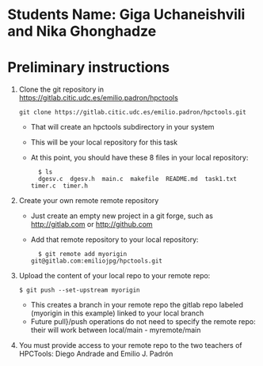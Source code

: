 # Students Name: Giga Uchaneishvili and Nika Ghonghadze

# Preliminary instructions

1.  Clone the git repository in https://gitlab.citic.udc.es/emilio.padron/hpctools

        git clone https://gitlab.citic.udc.es/emilio.padron/hpctools.git

    - That will create an hpctools subdirectory in your system
    - This will be your local repository for this task
    - At this point, you should have these 8 files in your local repository:

            $ ls
            dgesv.c  dgesv.h  main.c  makefile  README.md  task1.txt  timer.c  timer.h

2.  Create your own remote remote repository

    - Just create an empty new project in a git forge, such as
      http://gitlab.com or http://github.com

    - Add that remote repository to your local repository:

            $ git remote add myorigin git@gitlab.com:emiliojpg/hpctools.git

3.  Upload the content of your local repo to your remote repo:

        $ git push --set-upstream myorigin

    - This creates a branch in your remote repo the gitlab repo
      labeled (myorigin in this example) linked to your local branch
    - Future pull}/push operations do not need to specify the remote
      repo: their will work between local/main - myremote/main

4.  You must provide access to your remote repo to the two teachers of
    HPCTools: Diego Andrade and Emilio J. Padrón
